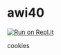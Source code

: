 # awi40
[![Run on Repl.it](https://repl.it/badge/github/Kevin1718/awi40)](https://repl.it/github/Kevin1718/awi40)

cookies

